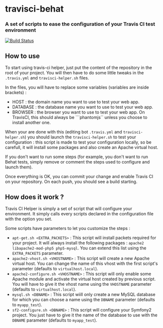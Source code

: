 # travisci-behat
### A set of scripts to ease the configuration of your Travis CI test environment

[![Build Status](https://secure.travis-ci.org/jubianchi/travisci-helper.png?branch=master)](http://travis-ci.org/jubianchi/travisci-helper)

## How to use

To start using travis-ci helper, just put the content of the repository in the root of your project. You will then have to do some little tweaks
in the ```.travis.yml``` and ```travisci-helper.sh``` files.

In the files, you will have to replace some variables (variables are inside brackets) :
* HOST : the domain name you want to use to test your web app.
* DATABASE : the database name you want to use to test your web app.
* BROWSER : the browser you want to use to test your web app. On TravisCI, this should always be ```phantomjs`` unless you choose to install another one.

When your are done with this (editing bot ```.travis.yml``` and ```travisci-helper.sh```) you should launch the ```travisci-helper.sh``` to test your configuration : this script is made to test your configuration locally, so be carefull, it will install some packages and also create an Apache virtual host.

If you don't want to run some steps (for example, you don't want to run Behat tests, simply remove or comment the steps used to configure and launch them).

Once everything is OK, you can commit your change and enable Travis CI on your repository. On each push, you should see a build starting.

## How does it work ?

Travis CI Helper is simply a set of script that will configure your environment. It simply calls every scripts declared in the configuration file with the option you set.

Some scripts have parameters to let you customize the steps :
* ```apt-get.sh <EXTRA_PACKETS>``` : This script will install packets required for your project. It will always install the following packages : ```apache2 libapache2-mod-php5 php5-mysql```. You can extend this list using the ```EXTRA_PACKETS``` parameter.
* ```apache2-vhost.sh <VHOSTNAME>``` : This script will create a new Apache virtual host. You can change the name of this vhost with the first script's parameter (defaults to ```virtualhost.local```).
* ```apache2-configure.sh <VHOSTNAME>``` : This script will only enable some Apache module and activate the virtual host created by previous script. You will have to give it the vhost name using the ```VHOSTNAME``` parameter (defaults to ```virtualhost.local```).
* ```mysql.sh <DBNAME>``` : This script wiill only create a new MySQL database for which you can choose a name using the ```DBNAME``` parameter (defaults to ```myapp_test```).
* ```sf2-configure.sh <DBNAME>``` : This script will configure your Symfony2 project. You just have to give it the name of the database to use with the ```DBNAME``` parameter (defaults to ```myapp_test```).




